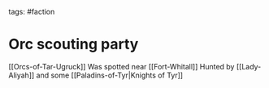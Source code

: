 tags: #faction

# Orc scouting party
[[Orcs-of-Tar-Ugruck]]
Was spotted near [[Fort-Whitall]]
Hunted by [[Lady-Aliyah]] and some [[Paladins-of-Tyr|Knights of Tyr]]

